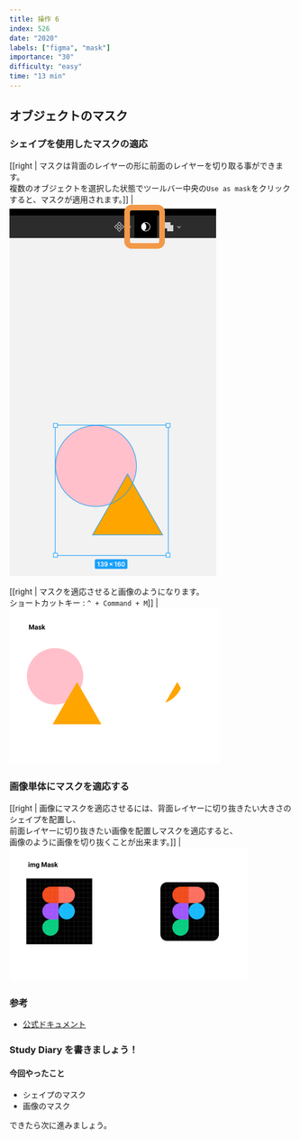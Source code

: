 ```yaml
---
title: 操作 6
index: 526
date: "2020"
labels: ["figma", "mask"]
importance: "30"
difficulty: "easy"
time: "13 min"
---
```


## オブジェクトのマスク

### シェイプを使用したマスクの適応

[[right | マスクは背面のレイヤーの形に前面のレイヤーを切り取る事ができます。<br/>複数のオブジェクトを選択した状態でツールバー中央の`Use as mask`をクリックすると、マスクが適用されます。]]
| ![use-as-mask](./img/use-as-mask.png)

[[right | マスクを適応させると画像のようになります。<br/>ショートカットキー : `^ + Command + M`]]
| ![mask](./img/mask.png)

### 画像単体にマスクを適応する

[[right | 画像にマスクを適応させるには、背面レイヤーに切り抜きたい大きさのシェイプを配置し、<br/>前面レイヤーに切り抜きたい画像を配置しマスクを適応すると、<br/>画像のように画像を切り抜くことが出来ます。]]
| ![mask-img](./img/mask-img.png)

### 参考

- [公式ドキュメント](https://help.figma.com/hc/en-us/articles/360040450253-Masks)

### Study Diary を書きましょう！

#### 今回やったこと

- シェイプのマスク
- 画像のマスク

できたら次に進みましょう。
